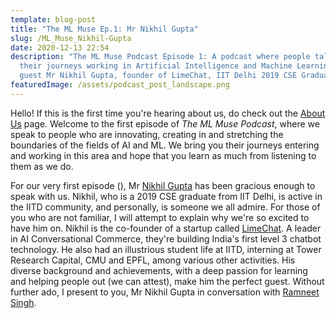 ```yaml
---
template: blog-post
title: "The ML Muse Ep.1: Mr Nikhil Gupta"
slug: /ML_Muse_Nikhil-Gupta
date: 2020-12-13 22:54
description: "The ML Muse Podcast Episode 1: A podcast where people talk about
  their journeys working in Artificial Intelligence and Machine Learning. First
  guest Mr Nikhil Gupta, founder of LimeChat, IIT Delhi 2019 CSE Graduate."
featuredImage: /assets/podcast_post_landscape.png
---
```

Hello! If this is the first time you're hearing about us, do check out the [About Us](https://aimlc-iitd.netlify.app/about) page. Welcome to the first episode of *The ML Muse Podcast*, where we speak to people who are innovating, creating in and stretching the boundaries of the fields of AI and ML. We bring you their journeys entering and working in this area and hope that you learn as much from listening to them as we do.

For our very first episode (<i class="fas fa-drum"></i>), Mr [Nikhil Gupta](https://www.linkedin.com/in/nikhilgupta1997/) has been gracious enough to speak with us. Nikhil, who is a 2019 CSE graduate from IIT Delhi, is active in the IITD community, and personally, is someone we all admire. For those of you who are not familiar, I will attempt to explain why we're so excited to have him on. Nikhil is the co-founder of a startup called [LimeChat](https://limechat.ai/). A leader in AI Conversational Commerce, they're building India's first level 3 chatbot technology. He also had an illustrious student life at IITD, interning at Tower Research Capital, CMU and EPFL, among various other activities. His diverse background and achievements, with a deep passion for learning and helping people out (we can attest), make him the perfect guest. Without further ado, I present to you, Mr Nikhil Gupta in conversation with [Ramneet Singh](https://www.linkedin.com/in/ramneetsinghiitd/).